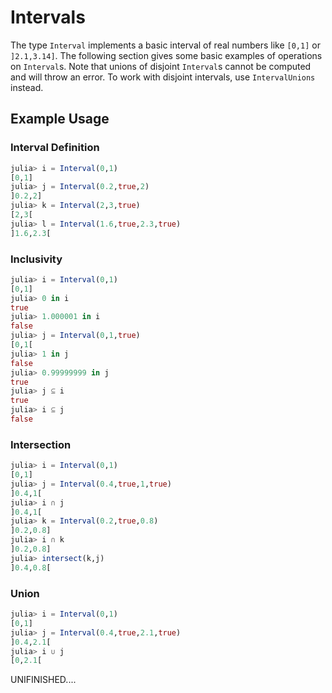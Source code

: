 # Intervals

The type `Interval` implements a basic interval of real numbers like `[0,1]` or `]2.1,3.14]`. The following section gives some basic examples of operations on `Interval`s. Note that unions of disjoint `Interval`s cannot be computed and will throw an error. To work with disjoint intervals, use `IntervalUnions` instead. 

## Example Usage

### Interval Definition

```julia
julia> i = Interval(0,1)
[0,1]
julia> j = Interval(0.2,true,2)
]0.2,2]
julia> k = Interval(2,3,true)
[2,3[
julia> l = Interval(1.6,true,2.3,true)
]1.6,2.3[
```



### Inclusivity

```julia
julia> i = Interval(0,1)
[0,1]
julia> 0 in i
true
julia> 1.000001 in i
false
julia> j = Interval(0,1,true)
[0,1[
julia> 1 in j
false
julia> 0.99999999 in j
true
julia> j ⊆ i
true
julia> i ⊆ j
false
```



### Intersection

```julia
julia> i = Interval(0,1)
[0,1]
julia> j = Interval(0.4,true,1,true)
]0.4,1[
julia> i ∩ j
]0.4,1[
julia> k = Interval(0.2,true,0.8)
]0.2,0.8]
julia> i ∩ k
]0.2,0.8]
julia> intersect(k,j)
]0.4,0.8[
```



### Union

```julia
julia> i = Interval(0,1)
[0,1]
julia> j = Interval(0.4,true,2.1,true)
]0.4,2.1[
julia> i ∪ j
[0,2.1[
```



UNIFINISHED....